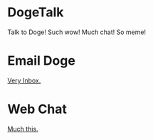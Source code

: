 DogeTalk
========

Talk to Doge! Such wow! Much chat! So meme!

Email Doge
==========
<a href="http://kaceykaso.github.io/DogeTalk">Very Inbox.</a>


Web Chat
=======
<a href="http://www.kaceycoughlin.com/DogeTalk/index.php">Much this.</a>
